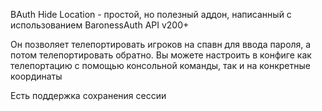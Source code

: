 BAuth Hide Location - простой, но полезный аддон, написанный с использованием BaronessAuth API v200+

Он позволяет телепортировать игроков на спавн для ввода пароля, а потом телепортировать обратно.
Вы можете настроить в конфиге как телепортацию с помощью консольной команды, так и на конкретные координаты

Есть поддержка сохранения сессии
